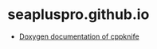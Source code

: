 # seapluspro.github.io

- [Doxygen documentation of cppknife](https://github.com/seapluspro/seapluspro.github.io/cppknife.doxy/html/index.html)
